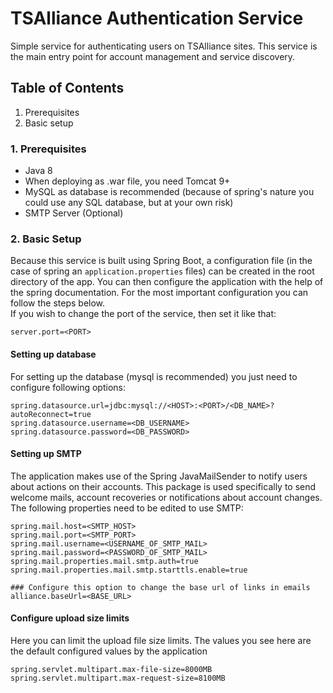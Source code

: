 # TSAlliance Authentication Service
Simple service for authenticating users on TSAlliance sites. 
This service is the main entry point for account management 
and service discovery.

## Table of Contents
1. Prerequisites
2. Basic setup

### 1. Prerequisites
* Java 8
* When deploying as .war file, you need Tomcat 9+
* MySQL as database is recommended (because of spring's nature you could use any SQL database, but at your own risk)
* SMTP Server (Optional)

### 2. Basic Setup
Because this service is built using Spring Boot, a configuration file 
(in the case of spring an ``application.properties`` files) can be created 
in the root directory of the app. You can then configure the application 
with the help of the spring documentation. For the most important configuration
you can follow the steps below.<br>
If you wish to change the port of the service, then set it like that:
````
server.port=<PORT>
````

#### Setting up database
For setting up the database (mysql is recommended) you just need to configure following
options:

````
spring.datasource.url=jdbc:mysql://<HOST>:<PORT>/<DB_NAME>?autoReconnect=true
spring.datasource.username=<DB_USERNAME>
spring.datasource.password=<DB_PASSWORD>
````

#### Setting up SMTP
The application makes use of the Spring JavaMailSender to notify users about actions on their
accounts. This package is used specifically to send welcome mails, account recoveries or 
notifications about account changes. The following properties need to be edited to use SMTP:
````
spring.mail.host=<SMTP_HOST>
spring.mail.port=<SMTP_PORT>
spring.mail.username=<USERNAME_OF_SMTP_MAIL>
spring.mail.password=<PASSWORD_OF_SMTP_MAIL>
spring.mail.properties.mail.smtp.auth=true
spring.mail.properties.mail.smtp.starttls.enable=true

### Configure this option to change the base url of links in emails
alliance.baseUrl=<BASE_URL>
````

#### Configure upload size limits
Here you can limit the upload file size limits. The values you see here are the default 
configured values by the application
````
spring.servlet.multipart.max-file-size=8000MB
spring.servlet.multipart.max-request-size=8100MB
````